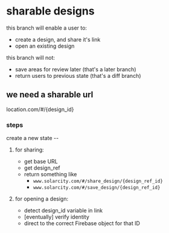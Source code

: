 # sharable designs #

this branch will enable a user to:
 - create a design, and share it's link
 - open an existing design

this branch will not:
 - save areas for review later (that's a later branch)
 - return users to previous state (that's a diff branch)

## we need a sharable url

location.com/#/{design_id}


### steps

create a new state -- 
1) for sharing:
    + get base URL
    + get design_ref
    + return something like 
        +  ```www.solarcity.com/#/share_design/{design_ref_id}```
        +  ```www.solarcity.com/#/save_design/{design_ref_id}```

2) for opening a design:
    + detect design_id variable in link
    + [eventually] verify identity
    + direct to the correct Firebase object for that ID
